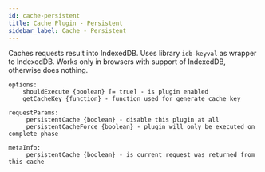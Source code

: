 ```yaml
---
id: cache-persistent
title: Cache Plugin - Persistent
sidebar_label: Cache - Persistent
---
```


Caches requests result into IndexedDB.
Uses library `idb-keyval` as wrapper to IndexedDB.
Works only in browsers with support of IndexedDB, otherwise does nothing.

```
options:
    shouldExecute {boolean} [= true] - is plugin enabled
    getCacheKey {function} - function used for generate cache key

requestParams:
     persistentCache {boolean} - disable this plugin at all
     persistentCacheForce {boolean} - plugin will only be executed on complete phase

metaInfo:
     persistentCache {boolean} - is current request was returned from this cache
```

